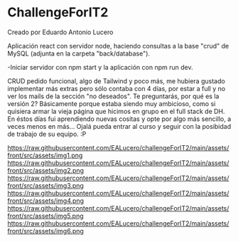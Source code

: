 # ChallengeForIT2

Creado por Eduardo Antonio Lucero

Aplicación react con servidor node, haciendo consultas a la base "crud" de MySQL (adjunta en la carpeta "back/database").

-Iniciar servidor con npm start y la aplicación con npm run dev.

CRUD pedido funcional, algo de Tailwind y poco más, me hubiera gustado implementar más extras pero sólo contaba con 4 días, por estar a full y no ver los mails de la sección "no deseados". Te preguntarás, por qué es la versión 2? Básicamente porque estaba siendo muy ambicioso, como si quisiera armar la vieja página que hicimos en grupo en el full stack de DH. En éstos días fui aprendiendo nuevas cositas y opte por algo más sencillo, a veces menos en más... Ojalá pueda entrar al curso y seguir con la posibidad de trabajo de su equipo. :P

https://raw.githubusercontent.com/EALucero/challengeForIT2/main/assets/front/src/assets/img1.png
https://raw.githubusercontent.com/EALucero/challengeForIT2/main/assets/front/src/assets/img2.png
https://raw.githubusercontent.com/EALucero/challengeForIT2/main/assets/front/src/assets/img3.png
https://raw.githubusercontent.com/EALucero/challengeForIT2/main/assets/front/src/assets/img4.png
https://raw.githubusercontent.com/EALucero/challengeForIT2/main/assets/front/src/assets/img5.png
https://raw.githubusercontent.com/EALucero/challengeForIT2/main/assets/front/src/assets/img6.png